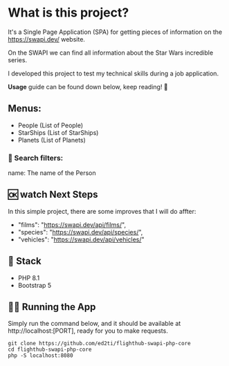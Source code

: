# What is this project?
It's a Single Page Application (SPA) for getting pieces of information on the https://swapi.dev/ website.

On the SWAPI we can find all information about the Star Wars incredible series.

I developed this project to test my technical skills during a job application.

**Usage** guide can be found down below, keep reading! 🙂 

## Menus:
- People (List of People)
- StarShips (List of StarShips)
- Planets (List of Planets)

### 🔎 Search filters:
name: The name of the Person

## 🆗 watch Next Steps
In this simple project, there are some improves that I will do affter:

- "films": "https://swapi.dev/api/films/",
- "species": "https://swapi.dev/api/species/",
- "vehicles": "https://swapi.dev/api/vehicles/"

## 🚀 Stack
- PHP 8.1
- Bootstrap 5

## 🧑‍💻 Running the App
Simply run the command below, and it should be available at http://localhost:[PORT], ready for you to make requests.
```
git clone https://github.com/ed2ti/flighthub-swapi-php-core
cd flighthub-swapi-php-core
php -S localhost:8080
